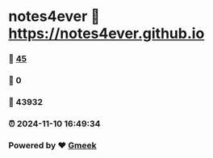 # notes4ever :link: https://notes4ever.github.io 
### :page_facing_up: [45](https://notes4ever.github.io/tag.html) 
### :speech_balloon: 0 
### :hibiscus: 43932 
### :alarm_clock: 2024-11-10 16:49:34 
### Powered by :heart: [Gmeek](https://github.com/Meekdai/Gmeek)
